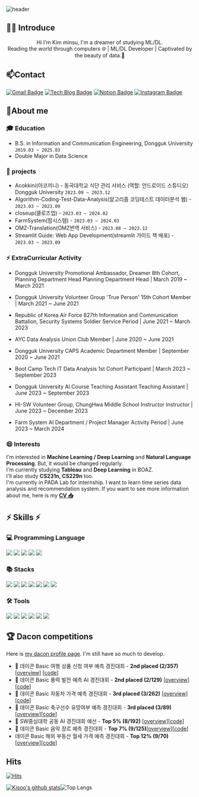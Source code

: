 ![header](https://capsule-render.vercel.app/api?type=wave&color=3476DE&height=300&section=header&text=Bluemisofficial&fontSize=80)

## 🙋‍♂️ Introduce
<div align="center">
Hi I'm Kim minsu, I'm a dreamer of studying ML/DL. <br>Reading the world through computers 🌐 | ML/DL Developer | Captivated by the beauty of data.👋
</div>


## 📫Contact
[![Gmail Badge](https://img.shields.io/badge/-Gmail-c14438?style=flat-square&logo=Gmail&logoColor=white&link=mailto:kms4024@gmail.com)](mailto:kms4024@gmail.com) 
[![Tech Blog Badge](https://img.shields.io/badge/-Tech%20blog-black?style=flat-square&logo=velog&link=https://velog.io/@khwee2000/posts)](https://velog.io/@khwee2000/posts)
[![Notion Badge](https://img.shields.io/badge/-Notion-000?style=flat-square&logo=notion&logoColor=white&link=https://www.notion.so/4c2f27f7472840d5a44a8c96c8b356c8)](https://www.notion.so/4c2f27f7472840d5a44a8c96c8b356c8)
[![Instagram Badge](https://img.shields.io/badge/-Instagram-5851DB?style=flat-square&logo=instagram&logoColor=white&link=https://www.instagram.com/bluenims/)](https://www.instagram.com/bluenims/)


## 🔭About me

### :mortar_board: Education
- B.S. in Information and Communication Engineering, Dongguk University `2019.03 ~ 2025.03`
- Double Major in Data Science

### 🔭 projects
- Acokkini(아코끼니) - 동국대학교 식단 관리 서비스 (역할: 안드로이드 스튜디오) Dongguk University `2023.09 ~ 2023.12`
- Algorithm-Coding-Test-Data-Analysis(알고리즘 코딩테스트 데이터분석 웹) - `2023.03 ~ 2023.09`
- closeup(클로즈업) - `2023.03 ~ 2024.02`
- FarmSystem(팜시스템) - `2023.03 ~ 2024.03`
- OMZ-Translation(OMZ번역 서비스) - `2023.08 ~ 2023.12`
- Streamlit Guide: Web App Development(streamlit 가이드 책 배포) - `2023.03 ~ 2023.09`


### ⚡ ExtraCurricular Activity
- Dongguk University Promotional Ambassador, Dreamer 8th Cohort, Planning Department Head
Planning Department Head | March 2019 ~ March 2021

- Dongguk University Volunteer Group 'True Person' 15th Cohort
Member | March 2021 ~ June 2021

- Republic of Korea Air Force 827th Information and Communication Battalion, Security Systems Soldier
Service Period | June 2021 ~ March 2023

- AYC Data Analysis Union Club
Member | June 2020 ~ June 2021

- Dongguk University CAPS Academic Department
Member | September 2020 ~ June 2021

- Boot Camp Tech IT Data Analysis 1st Cohort
Participant | March 2023 ~ September 2023

- Dongguk University AI Course Teaching Assistant
Teaching Assistant | June 2023 ~ September 2023

- HI-SW Volunteer Group, ChungHwa Middle School Instructor
Instructor | June 2023 ~ December 2023

- Farm System AI Department / Project Manager
Activity Period | June 2023 ~ March 2024


### 😄 Interests
I'm interested in **Machine Learning / Deep Learning** and **Natural Language Processing**. But, it would be changed regularly. <br>
I'm currently studying **Tableau** and **Deep Learning** in BOAZ.<br>
I'll also study **CS231n, CS229n** too.<br>
I'm currently in PADA Lab for internship. I want to learn time series data analysis and recommendation system.
If you want to see more information about me, here is my [**CV 📥**](https://github.com/Kisooofficial/CV/blob/main/%EA%B4%91%EC%9A%B4%EB%8C%80_%EA%B9%80%EA%B8%B0%EC%88%98_CV.pdf)

<div>

## ⚡ Skills ⚡

  ### 💻 Programming Language
  <img src="https://img.shields.io/badge/python-3776AB?style=flat-square&logo=python&logoColor=white">
  <img src="https://img.shields.io/badge/R-276DC3?style=flat-square&logo=R&logoColor=white">
  <img src="https://img.shields.io/badge/Java-276DC3?style=flat-square&logo=OpenJDK&logoColor=white">
  <img src="https://img.shields.io/badge/C-276DC3?style=flat-square&logo=C&logoColor=white">
  <img src="https://img.shields.io/badge/mysql-4479A1?style=flat-square&logo=mysql&logoColor=white"> <br/> 
 
  ### 📚 Stacks
  <img src="https://img.shields.io/badge/Pandas-150458?style=flat-square&logo=Pandas&logoColor=white">
  <img src="https://img.shields.io/badge/Numpy-150458?style=flat-square&logo=Numpy&logoColor=white">
  <img src="https://img.shields.io/badge/scikit-learn-F7931E?style=flat&logo=scikit-learn&logoColor=white"/>
  <img src="https://img.shields.io/badge/TensorFlow-FF6F00?style=flat&logo=TensorFlow&logoColor=white"/> 
  <img src="https://img.shields.io/badge/PyTorch-EE4C2C?style=flat-square&logo=PyTorch&logoColor=white">
  <img src="https://img.shields.io/badge/Matplotlib-00ffff?style=flat-square&logo=Matplotlib&logoColor=black">
  <img src="https://img.shields.io/badge/Keras-D00000?style=flat-square&logo=Keras&logoColor=white"> <br/> 
  
  ### 🛠 Tools
  <img src="https://img.shields.io/badge/Visual Studio Code-007ACC?style=flat&logo=Visual Studio Code&logoColor=white"/>
  <img src="https://img.shields.io/badge/Google Colab-F9AB00?style=flat&logo=Google Colab&logoColor=white"/>
  <img src="https://img.shields.io/badge/Jupyter-F37626?style=flat&logo=Jupyter&logoColor=white"/>  
  <img src="https://img.shields.io/badge/Anaconda-44A833?style=flat&logo=Anaconda&logoColor=white"/> 
  <img src="https://img.shields.io/badge/Tableau-E97627?style=flat-square&logo=Tableau&logoColor=white"/>
  <img src="https://img.shields.io/badge/NodeXL-217346?style=flat-square&logo=Microsoft Excel&logoColor=white"/>


 </div>
 
## 🏆 Dacon competitions
Here is [my dacon profile page](https://dacon.io/myprofile/427011/home). I'm still have so much to develop.
- 🏅 데이콘 Basic 여행 상품 신청 여부 예측 경진대회 - **2nd placed (2/357)** [[overview](https://dacon.io/competitions/official/235959/overview/description)] [[code](https://dacon.io/codeshare/6479)]
- 🏅 데이콘 Basic 풍력 발전 예측 AI 경진대회 - **2nd placed (2/129)** [[overview](https://dacon.io/competitions/official/236066/overview/description)] [[code](https://dacon.io/competitions/official/236066/codeshare/7738?page=1&dtype=recent)]
- 🏅 데이콘 Basic 자동차 가격 예측 경진대회 - **3rd placed (3/262)** [[overview](https://dacon.io/competitions/official/236114/overview/description)][[code](https://dacon.io/competitions/official/236114/codeshare/8456?page=1&dtype=recent)]
- 🏅 데이콘 Basic 축구선수 유망여부 예측 경진대회 - **3rd placed (3/89)** [[overview](https://dacon.io/competitions/open/236031/overview/description)][[code](https://dacon.io/competitions/open/236031/codeshare/7115?page=1&dtype=recent)]
- 🥉 SW중심대학 공동 AI 경진대회 예선 - **Top 5% (8/192)** [[overview](https://dacon.io/competitions/official/235902/overview/description)][[code](https://dacon.io/competitions/official/235902/codeshare/6157?page=1&dtype=vote)]
- 🥉 데이콘 Basic 음악 장르 예측 경진대회 - **Top 7% (9/125)**[[overview](https://dacon.io/competitions/official/236056/overview/descriptionhttps://dacon.io/competitions/official/236056/overview/description)][[code](https://dacon.io/competitions/official/236056/codeshare/7526?page=1&dtype=recent)]
- 데이콘 Basic 해외 부동산 월세 가격 예측 경진대회 - **Top 12% (9/70)** [[overview](https://dacon.io/competitions/open/236044/overview/description)][[code](https://dacon.io/competitions/open/236044/codeshare/7348?page=1&dtype=recent)]

## Hits
  [![Hits](https://hits.seeyoufarm.com/api/count/incr/badge.svg?url=https%3A%2F%2Fgithub.com%2Fkhwee2000)](https://hits.seeyoufarm.com)

[![Kisoo's github stats](https://github-readme-stats.vercel.app/api?username=khwee2000&show_icons=true&theme=tokyonight)](https://github.com/khwee2000)![Top Langs](https://github-readme-stats.vercel.app/api/top-langs/?username=khwee2000&layout=compact&theme=tokyonight)
